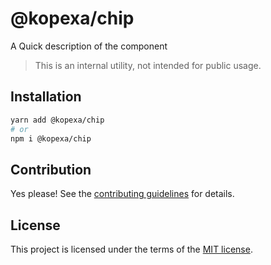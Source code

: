 # @kopexa/chip

A Quick description of the component

> This is an internal utility, not intended for public usage.

## Installation

```sh
yarn add @kopexa/chip
# or
npm i @kopexa/chip
```

## Contribution

Yes please! See the
[contributing guidelines](https://github.com/kopexa-grc/sight/blob/master/CONTRIBUTING.md)
for details.

## License

This project is licensed under the terms of the
[MIT license](https://github.com/kopexa-grc/sight/blob/master/LICENSE).